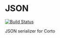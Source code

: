 # JSON

[![Build Status](https://travis-ci.org/cortoproject/json.svg?branch=master)](https://travis-ci.org/cortoproject/json)

JSON serializer for Corto
